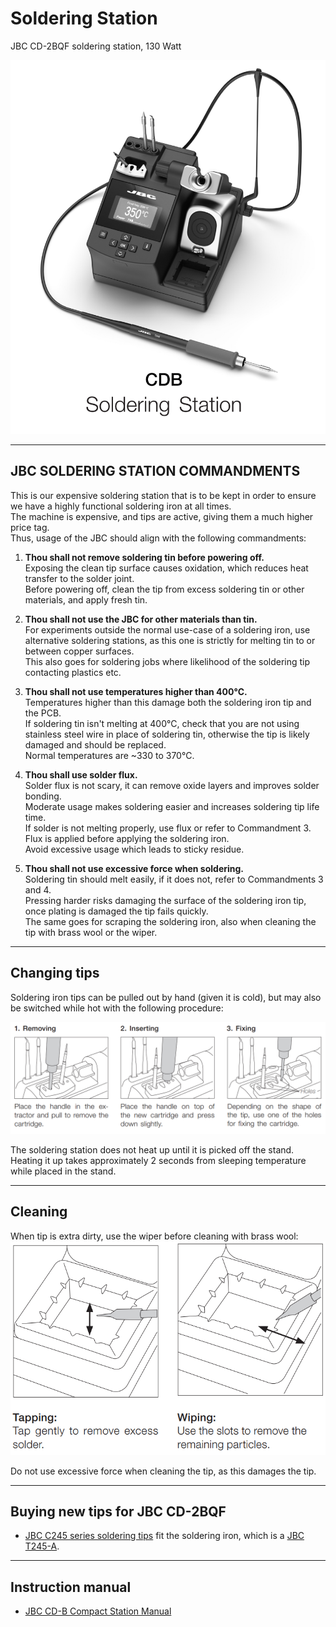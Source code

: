 # Soldering Station

JBC CD-2BQF soldering station, 130 Watt

![JBC Soldering Station](images/jbc-station.png)

---

## JBC SOLDERING STATION COMMANDMENTS

This is our expensive soldering station that is to be kept in order to ensure we have a highly functional soldering iron at all times.  
The machine is expensive, and tips are active, giving them a much higher price tag.  
Thus, usage of the JBC should align with the following commandments:

1. **Thou shall not remove soldering tin before powering off.**  
   Exposing the clean tip surface causes oxidation, which reduces heat transfer to the solder joint.  
   Before powering off, clean the tip from excess soldering tin or other materials, and apply fresh tin.  

2. **Thou shall not use the JBC for other materials than tin.**  
   For experiments outside the normal use-case of a soldering iron, use alternative soldering stations, as this one is strictly for melting tin to or between copper surfaces.  
   This also goes for soldering jobs where likelihood of the soldering tip contacting plastics etc.  

3. **Thou shall not use temperatures higher than 400°C.**  
   Temperatures higher than this damage both the soldering iron tip and the PCB.  
   If soldering tin isn't melting at 400°C, check that you are not using stainless steel wire in place of soldering tin, otherwise the tip is likely damaged and should be replaced.  
   Normal temperatures are ~330 to 370°C.  

4. **Thou shall use solder flux.**  
   Solder flux is not scary, it can remove oxide layers and improves solder bonding.  
   Moderate usage makes soldering easier and increases soldering tip life time.  
   If solder is not melting properly, use flux or refer to Commandment 3.  
   Flux is applied before applying the soldering iron.  
   Avoid excessive usage which leads to sticky residue.  

5. **Thou shall not use excessive force when soldering.**  
   Soldering tin should melt easily, if it does not, refer to Commandments 3 and 4.  
   Pressing harder risks damaging the surface of the soldering iron tip, once plating is damaged the tip fails quickly.  
   The same goes for scraping the soldering iron, also when cleaning the tip with brass wool or the wiper.  

---

## Changing tips

Soldering iron tips can be pulled out by hand (given it is cold), but may also be switched while hot with the following procedure:

![Changing Tips](images/change-tip.png)

The soldering station does not heat up until it is picked off the stand.  
Heating it up takes approximately 2 seconds from sleeping temperature while placed in the stand.

---

## Cleaning

When tip is extra dirty, use the wiper before cleaning with brass wool:  
![Brass Wool](images/wiper.png)

Do not use excessive force when cleaning the tip, as this damages the tip.

---

## Buying new tips for JBC CD-2BQF

- [JBC C245 series soldering tips](https://eleshop.eu/catalog/product/view/id/698/s/jbc-c245-series-soldering-tips/category/333/) fit the soldering iron, which is a [JBC T245-A](https://eleshop.eu/jbc-t245-a.html).

---

## Instruction manual

- [JBC CD-B Compact Station Manual](manual-cdb-compact-station-0026943_ID-207205.pdf)

